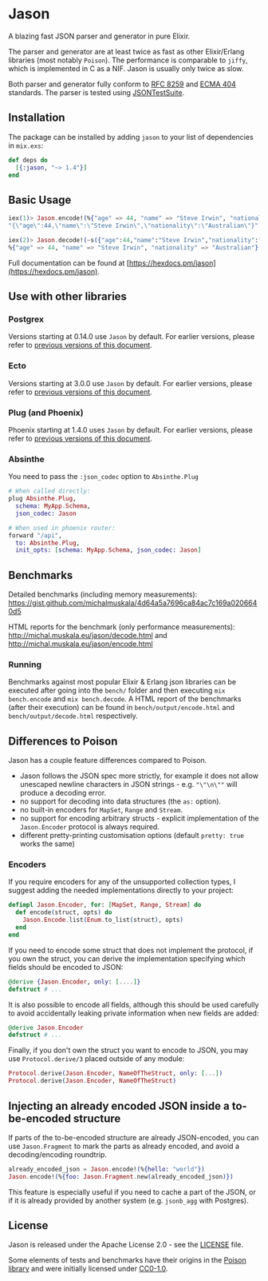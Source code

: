 # Jason

A blazing fast JSON parser and generator in pure Elixir.

The parser and generator are at least twice as fast as other Elixir/Erlang libraries
(most notably `Poison`).
The performance is comparable to `jiffy`, which is implemented in C as a NIF.
Jason is usually only twice as slow.

Both parser and generator fully conform to
[RFC 8259](https://tools.ietf.org/html/rfc8259) and
[ECMA 404](http://www.ecma-international.org/publications/standards/Ecma-404.htm)
standards. The parser is tested using [JSONTestSuite](https://github.com/nst/JSONTestSuite).

## Installation

The package can be installed by adding `jason` to your list of dependencies
in `mix.exs`:

```elixir
def deps do
  [{:jason, "~> 1.4"}]
end
```

## Basic Usage

``` elixir
iex(1)> Jason.encode!(%{"age" => 44, "name" => "Steve Irwin", "nationality" => "Australian"})
"{\"age\":44,\"name\":\"Steve Irwin\",\"nationality\":\"Australian\"}"

iex(2)> Jason.decode!(~s({"age":44,"name":"Steve Irwin","nationality":"Australian"}))
%{"age" => 44, "name" => "Steve Irwin", "nationality" => "Australian"}
```

Full documentation can be found at [https://hexdocs.pm/jason](https://hexdocs.pm/jason).

## Use with other libraries

### Postgrex

Versions starting at 0.14.0 use `Jason` by default. For earlier versions, please refer to
[previous versions of this document](https://github.com/michalmuskala/jason/tree/v1.1.2#postgrex).

### Ecto

Versions starting at 3.0.0 use `Jason` by default. For earlier versions, please refer to
[previous versions of this document](https://github.com/michalmuskala/jason/tree/v1.1.2#ecto).

### Plug (and Phoenix)

Phoenix starting at 1.4.0 uses `Jason` by default. For earlier versions, please refer to
[previous versions of this document](https://github.com/michalmuskala/jason/tree/v1.1.2#plug-and-phoenix).

### Absinthe

You need to pass the `:json_codec` option to `Absinthe.Plug`

```elixir
# When called directly:
plug Absinthe.Plug,
  schema: MyApp.Schema,
  json_codec: Jason

# When used in phoenix router:
forward "/api",
  to: Absinthe.Plug,
  init_opts: [schema: MyApp.Schema, json_codec: Jason]
```

## Benchmarks

Detailed benchmarks (including memory measurements):
https://gist.github.com/michalmuskala/4d64a5a7696ca84ac7c169a0206640d5

HTML reports for the benchmark (only performance measurements):
http://michal.muskala.eu/jason/decode.html and http://michal.muskala.eu/jason/encode.html

### Running

Benchmarks against most popular Elixir & Erlang json libraries can be executed after
going into the `bench/` folder and then executing `mix bench.encode` and `mix bench.decode`.
A HTML report of the benchmarks (after their execution) can be found in
`bench/output/encode.html` and `bench/output/decode.html` respectively.

## Differences to Poison

Jason has a couple feature differences compared to Poison.

  * Jason follows the JSON spec more strictly, for example it does not allow
    unescaped newline characters in JSON strings - e.g. `"\"\n\""` will
    produce a decoding error.
  * no support for decoding into data structures (the `as:` option).
  * no built-in encoders for `MapSet`, `Range` and `Stream`.
  * no support for encoding arbitrary structs - explicit implementation
    of the `Jason.Encoder` protocol is always required.
  * different pretty-printing customisation options (default `pretty: true` works the same)

### Encoders

If you require encoders for any of the unsupported collection types, I suggest
adding the needed implementations directly to your project:

```elixir
defimpl Jason.Encoder, for: [MapSet, Range, Stream] do
  def encode(struct, opts) do
    Jason.Encode.list(Enum.to_list(struct), opts)
  end
end
```

If you need to encode some struct that does not implement the protocol,
if you own the struct, you can derive the implementation specifying
which fields should be encoded to JSON:

```elixir
@derive {Jason.Encoder, only: [....]}
defstruct # ...
```

It is also possible to encode all fields, although this should be
used carefully to avoid accidentally leaking private information
when new fields are added:

```elixir
@derive Jason.Encoder
defstruct # ...
```

Finally, if you don't own the struct you want to encode to JSON,
you may use `Protocol.derive/3` placed outside of any module:

```elixir
Protocol.derive(Jason.Encoder, NameOfTheStruct, only: [...])
Protocol.derive(Jason.Encoder, NameOfTheStruct)
```

## Injecting an already encoded JSON inside a to-be-encoded structure

If parts of the to-be-encoded structure are already JSON-encoded, you can
use `Jason.Fragment` to mark the parts as already encoded, and avoid a
decoding/encoding roundtrip.

```elixir
already_encoded_json = Jason.encode!(%{hello: "world"})
Jason.encode!(%{foo: Jason.Fragment.new(already_encoded_json)})
````

This feature is especially useful if you need to cache a part of the JSON,
or if it is already provided by another system (e.g. `jsonb_agg` with Postgres).

## License

Jason is released under the Apache License 2.0 - see the [LICENSE](LICENSE) file.

Some elements of tests and benchmarks have their origins in the
[Poison library](https://github.com/devinus/poison) and were initially licensed under [CC0-1.0](https://creativecommons.org/publicdomain/zero/1.0/).
